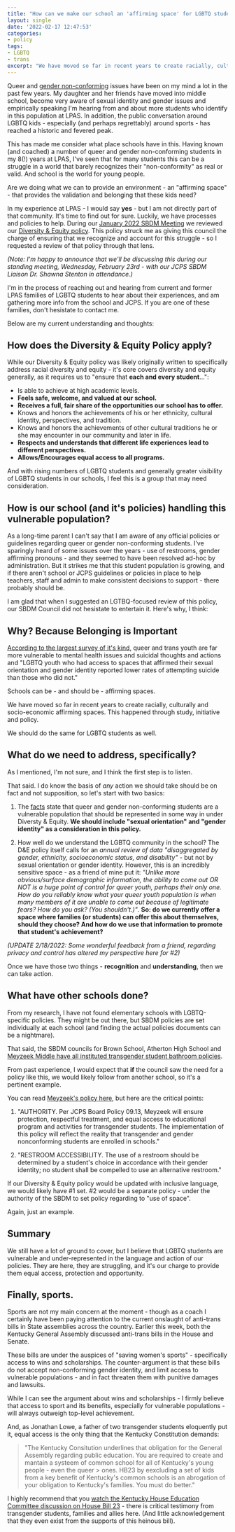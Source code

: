 ```yaml
---
title: "How can we make our school an 'affirming space' for LGBTQ students?"
layout: single
date: '2022-02-17 12:47:53'
categories:
- policy
tags:
- LGBTQ
- trans
excerpt: "We have moved so far in recent years to create racially, culturally and socio-economic affirming spaces in our schools. This happened through study, initiative and policy. We should do the same for LGBTQ students as well."
---
```


Queer and [gender non-conforming](https://www.hrc.org/resources/glossary-of-terms) issues have been on my mind a lot in the past few years. My daughter and her friends have moved into middle school, become very aware of sexual identity and gender issues and empirically speaking I'm hearing from and about more students who identify in this population at LPAS. In addition, the public conversation around LGBTQ kids - especially (and perhaps regrettably) around sports - has reached a historic and fevered peak.

This has made me consider what place schools have in this. Having known (and coached) a number of queer and gender non-conforming students in my 8(!) years at LPAS, I've seen that for many students this can be a struggle in a world that barely recognizes their "non-conformity" as real or valid. And school is the world for young people. 

Are we doing what we can to provide an environment - an "affirming space" - that provides the validation and belonging that these kids need?

In my experience at LPAS - I would say **yes** - but I am not directly part of that community. It's time to find out for sure. Luckily, we have processes and policies to help. During our [January 2022 SBDM Meeting](https://benwilson.org/sbdm/meetingnotes/january-2022-standing-meeting/) we reviewed our [Diversity & Equity policy](https://docs.google.com/document/d/1QOi9ZZdolIvkOmJ4Cq0fqNIrVSP_h1KOFQAE0HbuCTc/edit?usp=sharing). This policy struck me as giving this council the charge of ensuring that we recognize and account for this struggle - so I requested a review of that policy through that lens. 

*(Note: I'm happy to announce that we'll be discussing this during our standing meeting, Wednesday, February 23rd - with our JCPS SBDM Liaison Dr. Shawna Stenton in attendance.)*

I'm in the process of reaching out and hearing from current and former LPAS families of LGBTQ students to hear about their experiences, and am gathering more info from the school and JCPS. If you are one of these families, don't hesistate to contact me.

Below are my current understanding and thoughts:

## How does the Diversity & Equity Policy apply? ##

While our Diversity & Equity policy was likely originally written to specifically address racial diversity and equity - it's core covers diversity and equity generally, as it requires us to "ensure that **each and every student**...":

* Is able to achieve at high academic levels.
* **Feels safe, welcome, and valued at our school.**
* **Receives a full, fair share of the opportunities our school has to offer.**
* Knows and honors the achievements of his or her ethnicity, cultural identity, perspectives, and tradition.
* Knows and honors the achievements of other cultural traditions he or she may encounter in our community and later in life.
* **Respects and understands that different life experiences lead to different perspectives.**
* **Allows/Encourages equal access to all programs.**

And with rising numbers of LGBTQ students and generally greater visibility of LGBTQ students in our schools, I feel this is a group that may need consideration.

## How is our school (and it's policies) handling this vulnerable population? ##

As a long-time parent I can't say that I am aware of any official policies or guidelines regarding queer or gender non-conforming students. I've sparingly heard of some issues over the years - use of restrooms, gender affirming pronouns - and they seemed to have been resolved ad-hoc by administration. But it strikes me that this student population is growing, and if there aren't school or JCPS guidelines or policies in place to help teachers, staff and admin to make consistent decisions to support  - there probably should be. 

I am glad that when I suggested an LGTBQ-focused review of this policy, our SBDM Council did not hesistate to entertain it. Here's why, I think:

## Why? Because Belonging is Important ##

[According to the largest survey of it's kind](https://www.thetrevorproject.org/survey-2021/?section=SuicideMentalHealth), queer and trans youth are far more vulnerable to mental health issues and suicidal thoughts and actions and "LGBTQ youth who had access to spaces that affirmed their sexual orientation and gender identity reported lower rates of attempting suicide than those who did not."

Schools can be - and should be - affirming spaces. 

We have moved so far in recent years to create racially, culturally and socio-economic affirming spaces. This happened through study, initiative and policy. 

We should do the same for LGBTQ students as well.

## What do we need to address, specifically? ##

As I mentioned, I'm not sure, and I think the first step is to listen. 

That said. I do know the basis of *any* action we should take should be on fact and not supposition, so let's start with two basics:

1. The [facts](https://www.thetrevorproject.org/survey-2021/?section=SuicideMentalHealth) state that queer and gender non-conforming students are a vulnerable population that should be represented in some way in under Diversty & Equity. **We should include "sexual orientation" and "gender identity" as a consideration in this policy.**

2. How well do we understand the LGBTQ community in the school? The D&E policy itself calls for an *annual review of data "disaggregated by gender, ethnicity, socioeconomic status, and disability"* - but not by sexual orientation or gender identity. However, this is an incredibly sensitive space - as a friend of mine put it: *"Unlike more obvious/surface demographic information, the ability to come out OR NOT is a huge point of control for queer youth, perhaps their only one. How do you reliably know what your queer youth population is when many members of it are unable to come out because of legitimate fears? How do you ask? (You shouldn't.)"*.  **So: do we currently offer a space where families (or students) can offer this about themselves, should they choose? And how do we use that information to promote that student's achievement?**

*(UPDATE 2/18/2022: Some wonderful feedback from a friend, regarding privacy and control has altered my perspective here for #2)*

Once we have those two things - **recognition** and **understanding**, then we can take action.

## What have other schools done? ##

From my research, I have not found elementary schools with LGBTQ-specific policies. They might be out there, but SBDM policies are set individually at each school (and finding the actual policies documents can be a nightmare).


That said, the SBDM councils for Brown School, Atherton High School and [Meyzeek Middle have all instituted transgender student bathroom policies](https://www.courier-journal.com/story/news/local/2017/08/02/meyzeek-middle-school-approves-transgender-student-bathroom-policy/525554001/). 

From past experience, I would expect that **if** the council saw the need for a policy like this, we would likely follow from another school, so it's a pertinent example.

You can read [Meyzeek's policy here](https://drive.google.com/file/d/1P-WhMoDVGucn4Iu7WGLJOyd-2vx5NWm8/view), but here are the critical points:

1. "AUTHORITY. Per JCPS Board Policy 09.13, Meyzeek will ensure protection, respectful treatment, and
equal access to educational program and activities for transgender students. The implementation of
this policy will reflect the reality that transgender and gender nonconforming students are enrolled in
schools."

2. "RESTROOM ACCESSIBILITY. The use of a restroom should be determined by a student's choice in accordance with their gender identity; no student shall be compelled to use an alternative restroom."

If our Diversity & Equity policy would be updated with inclusive language, we would likely have #1 set. #2 would be a separate policy - under the authority of the SBDM to set policy regarding to "use of space". 

Again, just an example. 

## Summary ##

We still have a lot of ground to cover, but I believe that LGBTQ students are vulnerable and under-represented in the language and action of our policies. They are here, they are struggling, and it's our charge to provide them equal access, protection and opportunity. 




## Finally, sports. ##

Sports are not my main concern at the moment - though as a coach I certainly have been paying attention to the current onslaught of anti-trans bills in State assemblies across the country. Earlier this week, both the Kentucky General Assembly discussed anti-trans bills in the House and Senate. 

These bills are under the auspices of "saving women's sports" - specifically access to wins and scholarships. The counter-argument is that these bills do not accept non-conforming gender identity, and limit access to vulnerable populations - and in fact threaten them with punitive damages and lawsuits.

While I can see the argument about wins and scholarships - I firmly believe that access to sport and its benefits, especially for vulnerable populations - will always outweigh top-level achievement. 

And, as Jonathan Lowe, a father of two transgender students eloquently put it, equal access is the only thing that the Kentucky Constitution demands:

> "The Kentucky Consitution underlines that obligation for the General Assembly regarding public education. You are  required to create and mantain a systeem of common school for all of Kentucky's young people - even the queer > ones. HB23 by eexcluding a set of kids from a key benefit of Kentucky's common schools is an abrogation of your obligation to Kentucky's families. You must do better."

I highly recommend that you [watch the Kentucky House Education Committee discussion on House Bill 23](https://www.ket.org/legislature/archives/?nola=WGAOS+023123&stream=aHR0cHM6Ly81ODc4ZmQxZWQ1NDIyLnN0cmVhbWxvY2submV0L3dvcmRwcmVzcy9fZGVmaW5zdF8vbXA0OndnYW9zL3dnYW9zXzAyMzEyMy5tcDQvcGxheWxpc3QubTN1OA==&jwsource=cl) - there is critical testimony from transgender students, families and allies here. (And little acknowledgement that they even exist from the supports of this heinous bill). 

